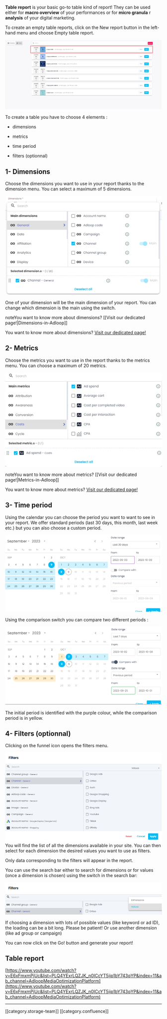  **Table report**  is your basic go-to table kind of report! They can be used either for  **macro overview**  of your performances or for  **micro granula** r  **analysis**  of your digital marketing.

To create an empty table reports, click on the New report button in the left-hand menu and choose Empty table report.

![](.gitbook/image-20231009-105112.png)

To create a table you have to choose 4 elements : 


* dimensions


* metrics


* time period


* filters (optionnal)




## 1- Dimensions
Choose the dimensions you want to use in your report thanks to the dimension menu. You can select a maximum of 5 dimensions. 

![](.gitbook/image-20231009-105149.png)

One of your dimension will be the main dimension of your report. You can change which dimension is the main using the switch. 

noteYou want to know more about dimensions? [[Visit our dedicated page!|Dimensions-in-Adloop]]

You want to know more about dimensions? [Visit our dedicated page!](/wiki/spaces/AHEN/pages/1770554179/Dimensions+in+Adloop)


## 2- Metrics
Choose the metrics you want to use in the report thanks to the metrics menu. You can choose a maximum of 20 metrics.

![](.gitbook/image-20231009-105216.png)

noteYou want to know more about metrics? [[Visit our dedicated page!|Metrics-in-Adloop]]

You want to know more about metrics? [Visit our dedicated page!](/wiki/spaces/AHEN/pages/1770554272/Metrics+in+Adloop)


## 3- Time period
Using the calendar you can choose the period you want to want to see in your report. We offer standard periods (last 30 days, this month, last week etc.) but you can also choose a custom period.

![](.gitbook/image-20231009-105242.png)

Using the comparison switch you can compare two different periods : 

![](.gitbook/image-20231009-105317.png)

The initial period is identified with the purple colour, while the comparison period is in yellow.


## 4- Filters (optionnal)
Clicking on the funnel icon opens the filters menu.

![](.gitbook/image-20231009-105346.png)You will find the list of all the dimensions available in your site. You can then select for each dimension the desired values you want to use as filters.

Only data corresponding to the filters will appear in the report. 

You can use the search bar either to search for dimensions or for values (once a dimension is chosen) using the switch in the search bar: 

![](.gitbook/image-20231009-105707.png)

If choosing a dimension with lots of possible values (like keyword or ad ID), the loading can be a bit long. Please be patient! Or use another dimension (like ad group or campaign) 

You can now click on the Go! button and generate your report! 


## Table report
[https://www.youtube.com/watch?v=E6xFmxmPjUc&list=PLQ4YExrLQZJK_n0ICcYT5ijp1bY743qYP&index=11&ab_channel=AdloopMediaOptimizationPlatform](https://www.youtube.com/watch?v=E6xFmxmPjUc&list=PLQ4YExrLQZJK_n0ICcYT5ijp1bY743qYP&index=11&ab_channel=AdloopMediaOptimizationPlatform)



*****

[[category.storage-team]] 
[[category.confluence]] 

